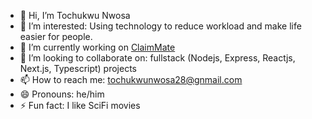 - 👋 Hi, I’m Tochukwu Nwosa
- 👀 I’m interested: Using technology to reduce workload and make life easier for people.
- 🌱 I’m currently working on [ClaimMate](https://claimmate.vercel.app)
- 💞️ I’m looking to collaborate on: fullstack (Nodejs, Express, Reactjs, Next.js, Typescript) projects
- 📫 How to reach me: tochukwunwosa28@gnmail.com
- 😄 Pronouns: he/him
- ⚡ Fun fact: I like SciFi movies

<!---
tochukwunwosa/tochukwunwosa is a ✨ special ✨ repository because its `README.md` (this file) appears on your GitHub profile.
You can click the Preview link to take a look at your changes.
--->
